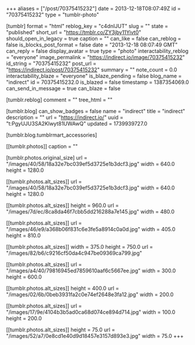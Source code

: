 +++
aliases = ["/post/70375415232"]
date = 2013-12-18T08:07:49Z
id = "70375415232"
type = "tumblr-photo"

[tumblr]
format = "html"
reblog_key = "c4dnIJUT"
slug = ""
state = "published"
short_url = "https://tmblr.co/ZY3jby11Yivt0"
should_open_in_legacy = true
caption = ""
can_like = false
can_reblog = false
is_blocks_post_format = false
date = "2013-12-18 08:07:49 GMT"
can_reply = false
display_avatar = true
type = "photo"
interactability_reblog = "everyone"
image_permalink = "https://indirect.io/image/70375415232"
id_string = "70375415232"
post_url = "https://indirect.io/post/70375415232"
summary = ""
note_count = 0.0
interactability_blaze = "everyone"
is_blaze_pending = false
blog_name = "indirect"
id = 70375415232.0
is_blazed = false
timestamp = 1387354069.0
can_send_in_message = true
can_blaze = false

[tumblr.reblog]
comment = ""
tree_html = ""

[tumblr.blog]
can_show_badges = false
name = "indirect"
title = "indirect"
description = ""
url = "https://indirect.io/"
uuid = "t:PgyUJU3SA2Klwyt81UWAwQ"
updated = 1739939727.0

[tumblr.blog.tumblrmart_accessories]

[[tumblr.photos]]
caption = ""

[tumblr.photos.original_size]
url = "/images/40/58/18a32e7bc039ef5d3725e1b3dcf3.jpg"
width = 640.0
height = 1280.0

[[tumblr.photos.alt_sizes]]
url = "/images/40/58/18a32e7bc039ef5d3725e1b3dcf3.jpg"
width = 640.0
height = 1280.0

[[tumblr.photos.alt_sizes]]
height = 960.0
url = "/images/7d/ec/8ca8da46f7cbb5dd216288a7e145.jpg"
width = 480.0

[[tumblr.photos.alt_sizes]]
url = "/images/46/e9/a368b06f831c6e3fe5a8914c0a0d.jpg"
width = 405.0
height = 810.0

[[tumblr.photos.alt_sizes]]
width = 375.0
height = 750.0
url = "/images/82/b6/c9216cf50da4c947be09369ca799.jpg"

[[tumblr.photos.alt_sizes]]
url = "/images/a4/40/79816945ed7859610aaf6c5667ee.jpg"
width = 300.0
height = 600.0

[[tumblr.photos.alt_sizes]]
height = 400.0
url = "/images/02/6b/0beb3931fa2c0e74ef2648e3fa12.jpg"
width = 200.0

[[tumblr.photos.alt_sizes]]
url = "/images/17/9e/4104b3b5ad0ca68d074ce894d714.jpg"
width = 100.0
height = 200.0

[[tumblr.photos.alt_sizes]]
height = 75.0
url = "/images/52/a7/0e8cd1e40d9d18457e3157d893e3.jpg"
width = 75.0
+++
